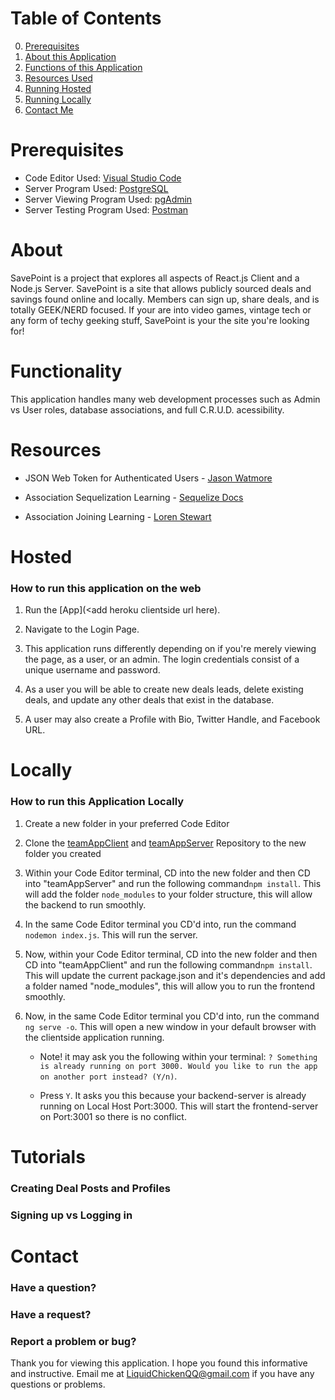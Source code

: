 # Table of Contents
0. [Prerequisites](#Prerequisites)
1. [About this Application](#About)
2. [Functions of this Application](#Functionality)
3. [Resources Used](#Resources)
4. [Running Hosted](#Hosted)
5. [Running Locally](#Locally)
6. [Contact Me](#Contact)

# Prerequisites
- Code Editor Used: [Visual Studio Code](https://code.visualstudio.com/download)
- Server Program Used: [PostgreSQL](https://www.postgresql.org/download/)
- Server Viewing Program Used: [pgAdmin](https://www.pgadmin.org/download/)
- Server Testing Program Used: [Postman](https://www.getpostman.com/apps)

# About
SavePoint is a project that explores all aspects of React.js Client and a Node.js Server. SavePoint is a site that allows publicly sourced deals and savings found online and locally. Members can sign up, share deals, and is totally GEEK/NERD focused. If your are into video games, vintage tech or any form of techy geeking stuff, SavePoint is your the site you're looking for! 

# Functionality 

This application handles many web development processes such as Admin vs User roles, database associations, and full C.R.U.D. acessibility.

# Resources 

- JSON Web Token for Authenticated Users - [Jason Watmore](http://jasonwatmore.com/post/2018/11/22/angular-7-role-based-authorization-tutorial-with-example)

- Association Sequelization Learning - [Sequelize Docs](http://docs.sequelizejs.com/manual/tutorial/associations.html)

- Association Joining Learning - [Loren Stewart](https://lorenstewart.me/2016/09/12/sequelize-table-associations-joins/)

# Hosted
### How to run this application on the web
1. Run the [App](<add heroku clientside url here).

2. Navigate to the Login Page.

3. This application runs differently depending on if you're merely viewing the page, as a user, or an admin. The login credentials consist of a unique username and password.

4. As a user you will be able to create new deals leads, delete existing deals, and update any other deals that exist in the database.

5. A user may also create a Profile with Bio, Twitter Handle, and Facebook URL.

# Locally
### How to run this Application Locally

1. Create a new folder in your preferred Code Editor

2. Clone the [teamAppClient](https://github.com/jet-alone/teamAppClient) and [teamAppServer](https://github.com/jet-alone/teamAppServer) Repository to the new folder you created

3. Within your Code Editor terminal, CD into the new folder and then CD into "teamAppServer" and run the following command```npm install```. This will add the folder ```node_modules``` to your folder structure, this will allow the backend to run smoothly.

4. In the same Code Editor terminal you CD'd into, run the command ```nodemon index.js```. This will run the server.

5. Now, within your Code Editor terminal, CD into the new folder and then CD into "teamAppClient" and run the following command```npm install```. This will update the current package.json and it's dependencies and add a folder named "node_modules", this will allow you to run the frontend smoothly.

6. Now, in the same Code Editor terminal you CD'd into, run the command ```ng serve -o```. This will open a new window in your default browser with the clientside application running.
    - Note! it may ask you the following within your terminal: ```? Something is already running on port 3000. Would you like to run the app on another port instead? (Y/n)```. 

    - Press ```Y```. It asks you this because your backend-server is already running on Local Host Port:3000. This will start the frontend-server on Port:3001 so there is no conflict.
    
# Tutorials

### Creating Deal Posts and Profiles

### Signing up vs Logging in

# Contact
### Have a question?
### Have a request?
### Report a problem or bug?

Thank you for viewing this application. I hope you found this informative and instructive. Email me at LiquidChickenQQ@gmail.com if you have any questions or problems.